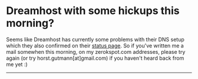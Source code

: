 # Dreamhost with some hickups this morning?

Seems like Dreamhost has currently some problems with their DNS setup which they also confirmed on their [status page](http://status.dreamhost.com/). So if you've written me a mail somewhen this morning, on my zerokspot.com addresses, please try again (or try horst.gutmann[at]gmail.com) if you haven't heard back from me yet :)

-------------------------------

